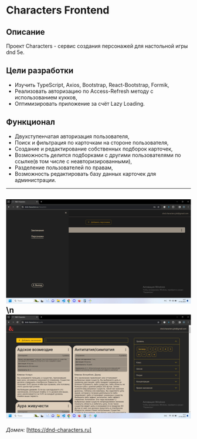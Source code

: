 # Characters Frontend

## Описание 
Проект Characters - сервис создания персонажей для настольной игры dnd 5e.

## Цели разработки
- Изучить TypeScript, Axios, Bootstrap, React-Bootstrap, Formik,
- Реализовать авторизацию по Access-Refresh методу с использованием кукков,
- Оптимизировать приложение за счёт Lazy Loading.

## Функционал
- Двухступенчатая авторизация пользователя,
- Поиск и фильтрация по карточкам на стороне пользователя,
- Создание и редактирование собственных подборок карточек,
- Возможность делится подборками с другими пользователями по ссылке(в том числе с неавторизированными),
- Разделение пользователей по правам,
- Возможность редактировать базу данных карточек для администрации.
----------------------------------------------------------
![Персонажи](https://github.com/DocMoro/image/raw/main/image/person.jpg)\n
![Заклинания](https://github.com/DocMoro/image/raw/main/image/spells.jpg)
----------------------------------------------------------
*Домен:* [https://dnd-characters.ru]
